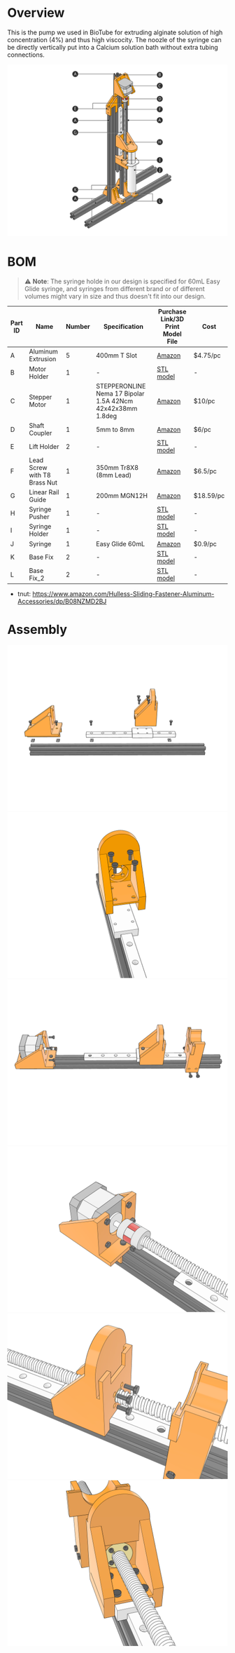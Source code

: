 # Overview
This is the pump we used in BioTube for extruding alginate solution of high concentration (4%) and thus high viscocity. The noozle of the syringe can be directly vertically put into a Calcium solution bath without extra tubing connections.

![Main Image](/img/main.png)

# BOM
> ⚠️ **Note**: The syringe holde in our design is specified for 60mL Easy Glide syringe, and syringes from different brand or of different volumes might vary in size and thus doesn't fit into our design.

| Part ID | Name       | Number     |Specification| Purchase Link/3D Print Model File | Cost |
|---------|------------|------------|------------|------------|------------|
| A       | Aluminum Extrusion |5|400mm T Slot| [Amazon](https://www.amazon.com/dp/B08Y8N7FD1?ref=nb_sb_ss_w_as-reorder_k0_1_13&amp=&crid=3VBMHCCEM3T1E&sprefix=aluminum%2Bextr&th=1) |$4.75/pc|
| B       | Motor Holder |1|-| [STL model](/model/motor_holder.stl) |-|
| C       | Stepper Motor |1|STEPPERONLINE Nema 17 Bipolar 1.5A 42Ncm 42x42x38mm 1.8deg| [Amazon](https://www.amazon.com/dp/B0B38GX54H?ref=nb_sb_ss_w_as-reorder_k6_1_10&amp=&crid=38ALOK9A3HVA2&sprefix=stepper%2Bmo&th=1) |$10/pc|
| D       | Shaft Coupler |1|5mm to 8mm| [Amazon](https://www.amazon.com/Zeberoxyz-Aluminium-Diameter20mm-Length25mm-Motor%EF%BC%886-35x8mm%EF%BC%89/dp/B08QVK3MWH/ref=sr_1_3?crid=3KA69M92NF2WA&dib=eyJ2IjoiMSJ9.G8P_Ai-VgIKyJdhHRLNPaFbWD6G-bg2DOH26e_dJ_AqZjmpm3Kfxe9YSS5Xe-C9LNhXHVXSkyMVGvJhy3w7LEzOaFjR0_xhorvwDRA0BQtQm_o5658zIPECaxB-ZqSg8cTDzOxQJmyprdWSFRnvjLCkQS1sFaRJWD6SSXs8aNToE-gX1_88rdvoSFGOqlOt1210Tec3Ieczaz3KT_ldxUSrQaFBJubXfvxQNzg0u4AYk5PVZCS47C-DpApR4D3O-lKW9g2xUJenxwATmf2JsD0dofLakgFuol9Dsr3QFC7A.zFeMgHKedo4BgMLGxM52Td_1PwYd4vTPVeZjAgLir9o&dib_tag=se&keywords=coupler+cnc&qid=1731899614&s=industrial&sprefix=couplercnc%2Cindustrial%2C129&sr=1-3) |$6/pc|
| E       | Lift Holder |2|-| [STL model](/model/lift_holder.stl) |-|
| F       | Lead Screw with T8 Brass Nut |1 |350mm Tr8X8 (8mm Lead)| [Amazon](https://www.amazon.com/350mm-Tr8X8-Printer-Machine-Thread/dp/B0981YH6X7/ref=sr_1_2_pp?crid=NEQGLEHW82GC&dib=eyJ2IjoiMSJ9.XdtkPX4h1YB3gFMo_YePmreEhNOOEAi2CmLBdDgSsTHB-3wYwS8haRcTaf3a1oEjmV1tqwPEirnk-9F1l8cae6sbfjtPA_5U_kjapQrdl2EYU7h5B_AtmhosBm2scBV2K1ft3Di68isoY8s2LcPTmuMYr2f1YLnbBJgMRdwr5bdYJAMjmTowmCOx6ZxLaEAsJHr9HI6Qugzwpb1oaoI3Nq0UQ5RLxOVberFVHpM9UnA.io_qYugfcRh9ozo9h-KOLmMDV_9QlyutgJxBOFQhjaI&dib_tag=se&keywords=lead%2Bscrew&qid=1731309743&sprefix=lead%2Bsc%2Caps%2C202&sr=8-2&th=1) |$6.5/pc|
| G       | Linear Rail Guide |1|200mm MGN12H| [Amazon](https://www.amazon.com/ReliaBot-Linear-Carriage-Printer-Machine/dp/B07B4F2G48/ref=sr_1_4_pp?crid=3HSZ4GF0LXEF2&dib=eyJ2IjoiMSJ9.xv2mApy6OXeImp8zS-IY6t70tfCA4BcpTICYGr9J_tMtcL_7kACzuE-CrbZeUZvERJZC2Z9pb4-slgjQzCD1b9FKAKP6sbQCfrlgxB-V7TV8RjUyN2DV_Y4rUgEaULpjn2-HMRz2njCQ_zqqqx1MmIzFBtJzp1PTixS84pacS87l1szy-a8_WwY_WHtvnWcDmblIF_af1kneVuAi60JAlt2LCVxMGwlcdZMn1fLJB-Fg02CGcyWACvvMhueOOeiiVw9yHgw-puRPskDnv_H6uXJNlZameKzSuGZgbKYkeGo.Iz3TFtNkxApBWyeGzGlUHMSDNU7jYEYcUuqq0SmM628&dib_tag=se&keywords=linear%2Brail&qid=1731900294&s=industrial&sprefix=linear%2B%2Cindustrial%2C165&sr=1-4&th=1) |$18.59/pc|
| H       | Syringe Pusher |1|-| [STL model](/model/syringe_pusher.stl) |-|
| I       | Syringe Holder |1|-| [STL model](/model/syring_holder.stl) |-|
| J       | Syringe |1| Easy Glide 60mL| [Amazon](https://www.amazon.com/Global-Medical-Products-60cc-Syringes/dp/B07K1LR8NJ/ref=sr_1_3?crid=1YVAX7296ZPDI&dib=eyJ2IjoiMSJ9.sfwbnAiL-UMPtVgMlCeXilNhKokHq4WBHPKrefE8LbbkilqJLqJi-5AKSXLQeCXbu-kI5THbe7prRCoctJcOJ9-DCX-ehh51RlSZ1OutUZDy7vUJt-dTMZ6aoiYvSOxRfpAf92elrvULm3Qy-fMeMxpjHPBO5WJk0idDvyzXj0Pb6YnnG1KoWUMVN-8-aS1nKdCfEYkUIyZTzatJBi-OOxDxGrEoBUb29GUQJsJnzLafz0Bsb8g9hWv-jRiWaraHYRP6zdkkpFFN3HbS7DA_yWBcpNNyavusk0DvjQTpgoQ.uGhV05sAeG0f6NwzT-c5rWgmFhGA433Bso1aP3aBk9E&dib_tag=se&keywords=60+ml+syringe+easy+glide&qid=1731900449&s=industrial&sprefix=60+ml+syringe+easy+glid%2Cindustrial%2C134&sr=1-3) |$0.9/pc|
| K       | Base Fix |2|-| [STL model](/model/base_fix.stl) |-|
| L       | Base Fix_2 |2|-| [STL model](/model/base_fix_2.stl) |-|


- tnut: https://www.amazon.com/Hulless-Sliding-Fastener-Aluminum-Accessories/dp/B08NZMD2BJ

# Assembly
![assembly_1](/img/assembly_1.png)
![assembly_2](/img/assembly_2.png)
![assembly_3](/img/assembly_3.png)
![assembly_4](/img/assembly_4.png)
![assembly_5](/img/assembly_5.png)
![assembly_6](/img/assembly_6.png)
